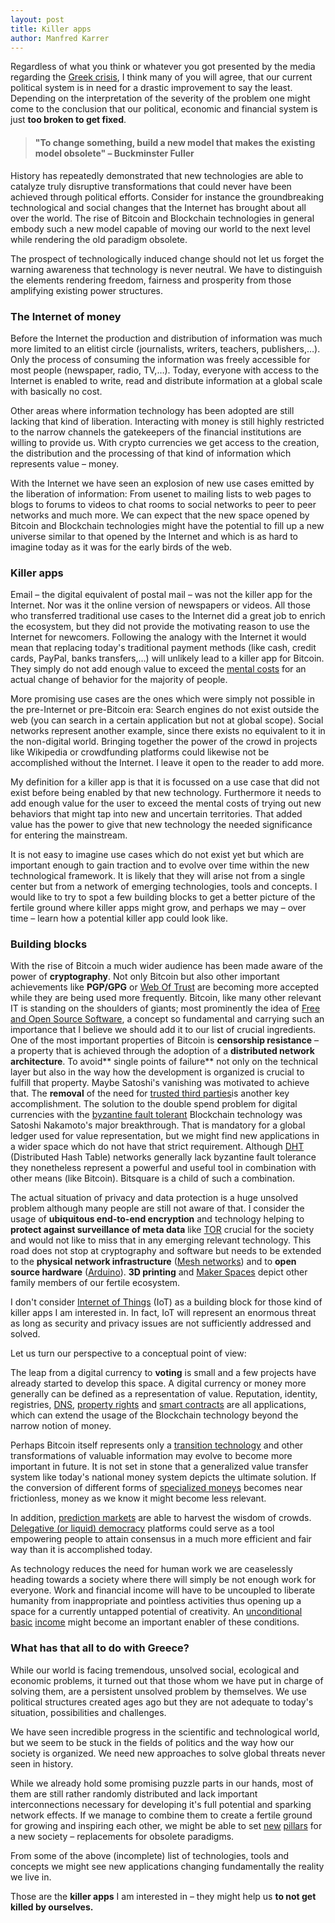 ```yaml
---
layout: post
title: Killer apps
author: Manfred Karrer
---
```

Regardless of what you think or whatever you got presented by the media regarding the [Greek crisis][1], I think many of you will agree, that our current political system is in need for a drastic improvement to say the least.
Depending on the interpretation of the severity of the problem one might come to the conclusion that our political, economic and financial system is just **too broken to get fixed**.

> #### "To change something, build a new model that makes the existing model obsolete" – Buckminster Fuller

History has repeatedly demonstrated that new technologies are able to catalyze truly disruptive transformations that could never have been achieved through political efforts. Consider for instance the groundbreaking technological and social changes that the Internet has brought about all over the world.
The rise of Bitcoin and Blockchain technologies in general embody such a new model capable of moving our world to the next level while rendering the old paradigm obsolete.

The prospect of technologically induced change should not let us forget the warning awareness that technology is never neutral. We have to distinguish the elements rendering freedom, fairness and prosperity from those amplifying existing power structures.

### The Internet of money

Before the Internet the production and distribution of information was much more limited to an elitist circle (journalists, writers, teachers, publishers,…). Only the process of consuming the information was freely accessible for most people (newspaper, radio, TV,…). Today, everyone with access to the Internet is enabled to write, read and distribute information at a global scale with basically no cost.

Other areas where information technology has been adopted are still lacking that kind of liberation. Interacting with money is still highly restricted to the narrow channels the gatekeepers of the financial institutions are willing to provide us. With crypto currencies we get access to the creation, the distribution and the processing of that kind of information which represents value – money.

With the Internet we have seen an explosion of new use cases emitted by the liberation of information: From usenet to mailing lists to web pages to blogs to forums to videos to chat rooms to social networks to peer to peer networks and much more. We can expect that the new space opened by Bitcoin and Blockchain technologies might have the potential to fill up a new universe similar to that opened by the Internet and which is as hard to imagine today as it was for the early birds of the web.

### Killer apps

Email – the digital equivalent of postal mail – was not  the killer app for the Internet. Nor was it the online version of newspapers or videos. All those who transferred traditional use cases to the Internet did a great job to enrich the ecosystem, but they did not provide the motivating reason to use the Internet for newcomers.
Following the analogy with the Internet it would mean that replacing today's traditional payment methods (like cash, credit cards, PayPal, banks transfers,…) will unlikely lead to a killer app for Bitcoin. They simply do not add enough value to exceed the [mental costs][2] for an actual change of behavior for the majority of people.

More promising use cases are the ones which were simply not possible in the pre-Internet or pre-Bitcoin era: Search engines do not exist outside the web (you can search in a certain application but not at global scope). Social networks represent another example, since there exists no equivalent to it in the non-digital world. Bringing together the power of the crowd in projects like Wikipedia or crowdfunding platforms could likewise not be accomplished without the Internet. I leave it open to the reader to add more.

My definition for a killer app is that it is focussed on a use case that did not exist before being enabled by that new technology. Furthermore it needs to add enough value for the user to exceed the mental costs of trying out new behaviors that might tap into new and uncertain territories. That added value has the power to give that new technology the needed significance for entering the mainstream.

It is not easy to imagine use cases which do not exist yet but which are important enough to gain traction and to evolve over time within the new technological framework.
It is likely that they will arise not from a single center but from a network of emerging technologies, tools and concepts. I would like to try to spot a few building blocks to get a better picture of the fertile ground where killer apps might grow, and perhaps we may – over time – learn how a potential killer app could look like.

### Building blocks

With the rise of Bitcoin a much wider audience has been made aware of the power of **cryptography**. Not only Bitcoin but also other important achievements like **PGP/GPG** or [Web Of Trust][3] are becoming more accepted while they are being used more frequently.
Bitcoin, like many other relevant IT is standing on the shoulders of giants; most prominently the idea of [Free and Open Source Software][4], a concept so fundamental and carrying such an importance that I believe we should add it to our list of crucial ingredients.
One of the most important properties of Bitcoin is **censorship resistance** – a property that is achieved through the adoption of a **distributed network architecture**. To avoid** single points of failure** not only on the technical layer but also in the way how the development is organized is crucial to fulfill that property. Maybe Satoshi's vanishing was motivated to achieve that. The **removal** of the need for [trusted third parties][5]is another key accomplishment.
The solution to the double spend problem for digital currencies with the [byzantine fault tolerant][6] Blockchain technology was Satoshi Nakamoto's major breakthrough. That is mandatory for a global ledger used for value representation, but we might find new applications in a wider space which do not have that strict requirement. Although [DHT][7] (Distributed Hash Table) networks generally lack byzantine fault tolerance they nonetheless represent a powerful and useful tool in combination with other means (like Bitcoin). Bitsquare is a child of such a combination.

The actual situation of privacy and data protection is a huge unsolved problem although many people are still not aware of that. I consider the usage of **ubiquitous end-to-end encryption** and technology helping to **protect against surveillance of meta data** like [TOR][8] crucial for the society and would not like to miss that in any emerging relevant technology.
This road does not stop at cryptography and software but needs to be extended to the **physical network infrastructure** ([Mesh networks][9]) and to **open source hardware** ([Arduino][10]).
**3D printing** and [Maker Spaces][11] depict other family members of our fertile ecosystem.

I don't consider [Internet of Things][12] (IoT) as a building block for those kind of killer apps I am interested in. In fact, IoT will represent an enormous threat as long as security and privacy issues are not sufficiently addressed and solved.

Let us turn our perspective to a conceptual point of view:

The leap from a digital currency to **voting** is small and a few projects have already started to develop this space.
A digital currency or money more generally can be defined as a representation of value. Reputation, identity, registries, [DNS][13], [property rights][14] and [smart contracts][15] are all applications, which can extend the usage of the Blockchain technology beyond the narrow notion of money.

Perhaps Bitcoin itself represents only a [transition technology][16] and other transformations of valuable information may evolve to become more important in future. It is not set in stone that a generalized value transfer system like today's national money system depicts the ultimate solution. If the conversion of different forms of [specialized moneys][17] becomes near frictionless, money as we know it might become less relevant.

In addition, [prediction markets][18] are able to harvest the wisdom of crowds.
[Delegative (or liquid) democracy][19] platforms could serve as a tool empowering people to attain consensus in a much more efficient and fair way than it is accomplished today.

As technology reduces the need for human work we are ceaselessly heading towards a society where there will simply be not enough work for everyone. Work and financial income will have to be uncoupled to liberate humanity from inappropriate and pointless activities thus opening up a space for a currently untapped potential of creativity. An [unconditional][20] [basic][21] [income][22] might become an important enabler of these conditions.

### What has that all to do with Greece?

While our world is facing tremendous, unsolved social, ecological and economic problems, it turned out that those whom we have put in charge of solving them, are a persistent unsolved problem by themselves. We use political structures created ages ago but they are not adequate to today's situation, possibilities and challenges.

We have seen incredible progress in the scientific and technological world, but we seem to be stuck in the fields of politics and the way how our society is organized. We need new approaches to solve global threats never seen in history.

While we already hold some promising puzzle parts in our hands, most of them are still rather randomly distributed and lack important interconnections necessary for developing it's full potential and sparking network effects. If we manage to combine them to create a fertile ground for growing and inspiring each other, we might be able to set [new][23] [pillars][24] for a new society – replacements for obsolete paradigms.

From some of the above (incomplete) list of technologies, tools and concepts we might see new applications changing fundamentally the reality we live in.

Those are the **killer apps** I am interested in – they might help us **to not get killed by ourselves.**

[1]: http://yanisvaroufakis.eu/
[2]: http://szabo.best.vwh.net/micropayments.html
[3]: https://en.wikipedia.org/wiki/Web_of_trust
[4]: https://en.wikipedia.org/wiki/Free_and_open-source_software
[5]: http://szabo.best.vwh.net/ttps.html
[6]: https://en.wikipedia.org/wiki/Byzantine_fault_tolerance
[7]: https://en.wikipedia.org/wiki/Distributed_hash_table
[8]: https://www.torproject.org/
[9]: https://en.wikipedia.org/wiki/Mesh_networking
[10]: https://en.wikipedia.org/wiki/Arduino
[11]: https://en.wikipedia.org/wiki/Maker_culture
[12]: https://en.wikipedia.org/wiki/Internet_of_Things
[13]: https://namecoin.info/
[14]: http://szabo.best.vwh.net/securetitle.html
[15]: http://szabo.best.vwh.net/smart.contracts.html
[16]: http://www.iamsatoshi.com/bitcoin-transition-technology/
[17]: https://books.google.es/books/about/Rethinking_Money.html?id=khsInwEACAAJ&redir_esc=y
[18]: http://www.augur.net/
[19]: https://en.wikipedia.org/wiki/Delegative_democracy
[20]: https://en.wikipedia.org/wiki/Basic_income
[21]: http://www.lietaer.com/
[22]: https://ourbasicincome.wordpress.com/2015/06/18/circles-universal-basic-income/
[23]: http://www.lietaer.com/2015/02/bernard-lietaer-why-we-need-a-monetary-ecosystem-inria-2014/
[24]: https://www.youtube.com/watch?v=8oeiOeDq_Nc
